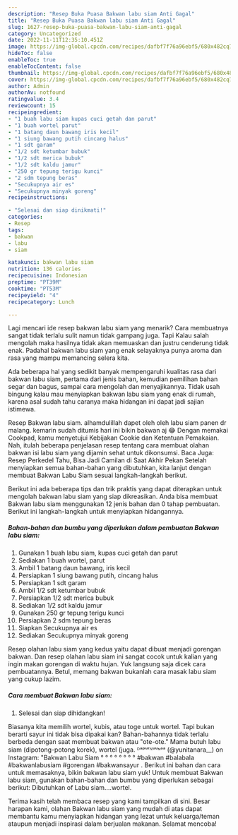 ```yaml
---
description: "Resep Buka Puasa Bakwan labu siam Anti Gagal"
title: "Resep Buka Puasa Bakwan labu siam Anti Gagal"
slug: 1627-resep-buka-puasa-bakwan-labu-siam-anti-gagal
category: Uncategorized
date: 2022-11-11T12:35:10.451Z
image: https://img-global.cpcdn.com/recipes/dafbf7f76a96ebf5/680x482cq70/bakwan-labu-siam-foto-resep-utama.jpg
hideToc: false
enableToc: true
enableTocContent: false
thumbnail: https://img-global.cpcdn.com/recipes/dafbf7f76a96ebf5/680x482cq70/bakwan-labu-siam-foto-resep-utama.jpg
cover: https://img-global.cpcdn.com/recipes/dafbf7f76a96ebf5/680x482cq70/bakwan-labu-siam-foto-resep-utama.jpg
author: Admin
authorAv: notfound
ratingvalue: 3.4
reviewcount: 15
recipeingredient:
- "1 buah labu siam kupas cuci getah dan parut"
- "1 buah wortel parut"
- "1 batang daun bawang iris kecil"
- "1 siung bawang putih cincang halus"
- "1 sdt garam"
- "1/2 sdt ketumbar bubuk"
- "1/2 sdt merica bubuk"
- "1/2 sdt kaldu jamur"
- "250 gr tepung terigu kunci"
- "2 sdm tepung beras"
- "Secukupnya air es"
- "Secukupnya minyak goreng"
recipeinstructions:

- "Selesai dan siap dinikmati!"
categories:
- Resep
tags:
- bakwan
- labu
- siam

katakunci: bakwan labu siam 
nutrition: 136 calories
recipecuisine: Indonesian
preptime: "PT39M"
cooktime: "PT53M"
recipeyield: "4"
recipecategory: Lunch

---
```



Lagi mencari ide resep bakwan labu siam yang menarik? Cara membuatnya sangat tidak terlalu sulit namun tidak gampang juga. Tapi Kalau salah mengolah maka hasilnya tidak akan memuaskan dan justru cenderung tidak enak. Padahal bakwan labu siam yang enak selayaknya punya aroma dan rasa yang mampu memancing selera kita.


Ada beberapa hal yang sedikit banyak mempengaruhi kualitas rasa dari bakwan labu siam, pertama dari jenis bahan, kemudian pemilihan bahan segar dan bagus, sampai cara mengolah dan menyajikannya. Tidak usah bingung kalau mau menyiapkan bakwan labu siam yang enak di rumah, karena asal sudah tahu caranya maka hidangan ini dapat jadi sajian istimewa.

Resep Bakwan labu siam. alhamdulillah dapet oleh oleh labu siam panen dr malang. kemarin sudah ditumis hari ini bikin bakwan aj 😂 Dengan memakai Cookpad, kamu menyetujui Kebijakan Cookie dan Ketentuan Pemakaian. Nah, itulah beberapa penjelasan resep tentang cara membuat olahan bakwan isi labu siam yang dijamin sehat untuk dikonsumsi. Baca Juga: Resep Perkedel Tahu, Bisa Jadi Camilan di Saat Akhir Pekan Setelah menyiapkan semua bahan-bahan yang dibutuhkan, kita lanjut dengan membuat Bakwan Labu Siam sesuai langkah-langkah berikut.


Berikut ini ada beberapa tips dan trik praktis yang dapat diterapkan untuk mengolah bakwan labu siam yang siap dikreasikan. Anda bisa membuat Bakwan labu siam menggunakan 12 jenis bahan dan 0 tahap pembuatan. Berikut ini langkah-langkah untuk menyiapkan hidangannya.

<!--inarticleads1-->

##### Bahan-bahan dan bumbu yang diperlukan dalam pembuatan Bakwan labu siam:

1. Gunakan 1 buah labu siam, kupas cuci getah dan parut
1. Sediakan 1 buah wortel, parut
1. Ambil 1 batang daun bawang, iris kecil
1. Persiapkan 1 siung bawang putih, cincang halus
1. Persiapkan 1 sdt garam
1. Ambil 1/2 sdt ketumbar bubuk
1. Persiapkan 1/2 sdt merica bubuk
1. Sediakan 1/2 sdt kaldu jamur
1. Gunakan 250 gr tepung terigu kunci
1. Persiapkan 2 sdm tepung beras
1. Siapkan Secukupnya air es
1. Sediakan Secukupnya minyak goreng


Resep olahan labu siam yang kedua yaitu dapat dibuat menjadi gorengan bakwan. Dan resep olahan labu siam ini sangat cocok untuk kalian yang ingin makan gorengan di waktu hujan. Yuk langsung saja dicek cara pembuatannya. Betul, memang bakwan bukanlah cara masak labu siam yang cukup lazim. 

<!--inarticleads2-->

##### Cara membuat Bakwan labu siam:


1. Selesai dan siap dihidangkan!

Biasanya kita memilih wortel, kubis, atau toge untuk wortel. Tapi bukan berarti sayur ini tidak bisa dipakai kan? Bahan-bahannya tidak terlalu berbeda dengan saat membuat bakwan atau &#34;ote-ote.&#34; Mama butuh labu siam (dipotong-potong korek), wortel (juga. ᴰᵃᵖᵘʳᴺᵘᵘᶰᵃᵃ (@yunitanara__) on Instagram: &#34;Bakwan Labu Siam ° ° ° ° ° ° ° ° #bakwan #balabala #bakwanlabusiam #gorengan #bakwansayur . Berikut ini bahan dan cara untuk memasaknya, bikin bakwan labu siam yuk! Untuk membuat Bakwan labu siam, gunakan bahan-bahan dan bumbu yang diperlukan sebagai berikut: Dibutuhkan of Labu siam….wortel. 

Terima kasih telah membaca resep yang kami tampilkan di sini. Besar harapan kami, olahan Bakwan labu siam yang mudah di atas dapat membantu kamu menyiapkan hidangan yang lezat untuk keluarga/teman ataupun menjadi inspirasi dalam berjualan makanan. Selamat mencoba!
